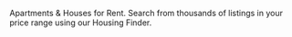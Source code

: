 Apartments & Houses for Rent. Search from thousands of listings in your price range using our Housing Finder. 
